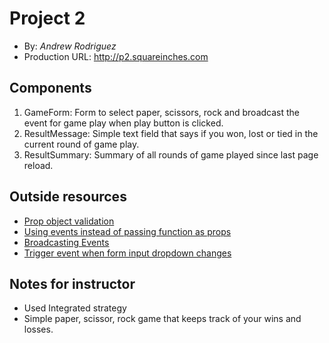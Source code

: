 # Project 2

- By: _Andrew Rodriguez_
- Production URL: <http://p2.squareinches.com>

## Components

1. GameForm: Form to select paper, scissors, rock and broadcast the event for game play when play button is clicked.
2. ResultMessage: Simple text field that says if you won, lost or tied in the current round of game play.
3. ResultSummary: Summary of all rounds of game played since last page reload.

## Outside resources

- [Prop object validation](https://vuejs.org/v2/guide/components-props.html#Prop-Validation)
- [Using events instead of passing function as props](https://michaelnthiessen.com/pass-function-as-prop)
- [Broadcasting Events](https://medium.com/javascript-in-plain-english/avoid-mutating-a-prop-directly-7b127b9bca5b)
- [Trigger event when form input dropdown changes](https://forum.vuejs.org/t/how-to-trigger-an-onchange-event/11081)

## Notes for instructor

- Used Integrated strategy
- Simple paper, scissor, rock game that keeps track of your wins and losses.
